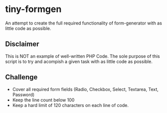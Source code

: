 tiny-formgen
============

An attempt to create the full required functionality of form-generator with as little code as possible.

Disclaimer
----------

This is NOT an example of well-written PHP Code. The sole purpose of this script is to try and acompish
a given task with as little code as possible.

Challenge
---------

- Cover all required form fields (Radio, Checkbox, Select, Textarea, Text, Password)
- Keep the line count below 100
- Keep a hard limit of 120 characters on each line of code.